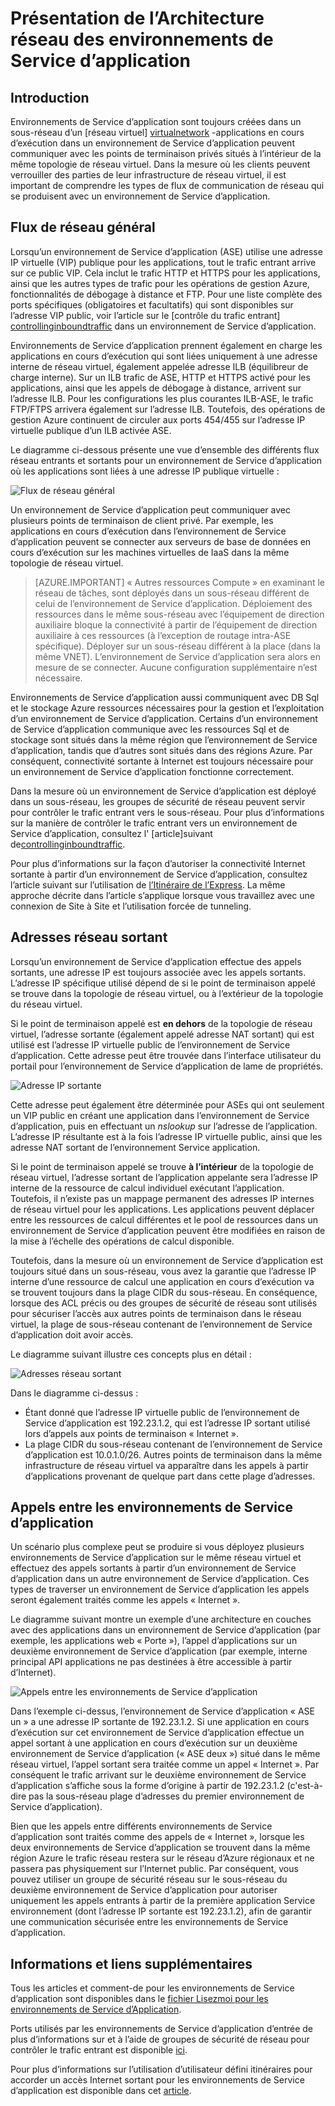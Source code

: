 <properties 
    pageTitle="Présentation de l’Architecture réseau des environnements de Service d’application" 
    description="Présentation de l’architecture de la topologie de réseau ofApp les environnements de Service." 
    services="app-service" 
    documentationCenter="" 
    authors="stefsch" 
    manager="wpickett" 
    editor=""/>

<tags 
    ms.service="app-service" 
    ms.workload="na" 
    ms.tgt_pltfrm="na" 
    ms.devlang="na" 
    ms.topic="article" 
    ms.date="10/04/2016" 
    ms.author="stefsch"/>   

# <a name="network-architecture-overview-of-app-service-environments"></a>Présentation de l’Architecture réseau des environnements de Service d’application

## <a name="introduction"></a>Introduction ##
Environnements de Service d’application sont toujours créées dans un sous-réseau d’un [réseau virtuel] [ virtualnetwork] -applications en cours d’exécution dans un environnement de Service d’application peuvent communiquer avec les points de terminaison privés situés à l’intérieur de la même topologie de réseau virtuel.  Dans la mesure où les clients peuvent verrouiller des parties de leur infrastructure de réseau virtuel, il est important de comprendre les types de flux de communication de réseau qui se produisent avec un environnement de Service d’application.

## <a name="general-network-flow"></a>Flux de réseau général ##
 
Lorsqu’un environnement de Service d’application (ASE) utilise une adresse IP virtuelle (VIP) publique pour les applications, tout le trafic entrant arrive sur ce public VIP.  Cela inclut le trafic HTTP et HTTPS pour les applications, ainsi que les autres types de trafic pour les opérations de gestion Azure, fonctionnalités de débogage à distance et FTP.  Pour une liste complète des ports spécifiques (obligatoires et facultatifs) qui sont disponibles sur l’adresse VIP public, voir l’article sur le [contrôle du trafic entrant] [ controllinginboundtraffic] dans un environnement de Service d’application. 

Environnements de Service d’application prennent également en charge les applications en cours d’exécution qui sont liées uniquement à une adresse interne de réseau virtuel, également appelée adresse ILB (équilibreur de charge interne).  Sur un ILB trafic de ASE, HTTP et HTTPS activé pour les applications, ainsi que les appels de débogage à distance, arrivent sur l’adresse ILB.  Pour les configurations les plus courantes ILB-ASE, le trafic FTP/FTPS arrivera également sur l’adresse ILB.  Toutefois, des opérations de gestion Azure continuent de circuler aux ports 454/455 sur l’adresse IP virtuelle publique d’un ILB activée ASE.

Le diagramme ci-dessous présente une vue d’ensemble des différents flux réseau entrants et sortants pour un environnement de Service d’application où les applications sont liées à une adresse IP publique virtuelle :

![Flux de réseau général][GeneralNetworkFlows]

Un environnement de Service d’application peut communiquer avec plusieurs points de terminaison de client privé.  Par exemple, les applications en cours d’exécution dans l’environnement de Service d’application peuvent se connecter aux serveurs de base de données en cours d’exécution sur les machines virtuelles de IaaS dans la même topologie de réseau virtuel.

>[AZURE.IMPORTANT] « Autres ressources Compute » en examinant le réseau de tâches, sont déployés dans un sous-réseau différent de celui de l’environnement de Service d’application. Déploiement des ressources dans le même sous-réseau avec l’équipement de direction auxiliaire bloque la connectivité à partir de l’équipement de direction auxiliaire à ces ressources (à l’exception de routage intra-ASE spécifique). Déployer sur un sous-réseau différent à la place (dans la même VNET). L’environnement de Service d’application sera alors en mesure de se connecter. Aucune configuration supplémentaire n’est nécessaire.

Environnements de Service d’application aussi communiquent avec DB Sql et le stockage Azure ressources nécessaires pour la gestion et l’exploitation d’un environnement de Service d’application.  Certains d’un environnement de Service d’application communique avec les ressources Sql et de stockage sont situés dans la même région que l’environnement de Service d’application, tandis que d’autres sont situés dans des régions Azure.  Par conséquent, connectivité sortante à Internet est toujours nécessaire pour un environnement de Service d’application fonctionne correctement. 

Dans la mesure où un environnement de Service d’application est déployé dans un sous-réseau, les groupes de sécurité de réseau peuvent servir pour contrôler le trafic entrant vers le sous-réseau.  Pour plus d’informations sur la manière de contrôler le trafic entrant vers un environnement de Service d’application, consultez l' [article]suivant de[controllinginboundtraffic].

Pour plus d’informations sur la façon d’autoriser la connectivité Internet sortante à partir d’un environnement de Service d’application, consultez l’article suivant sur l’utilisation de [l’Itinéraire de l’Express][ExpressRoute].  La même approche décrite dans l’article s’applique lorsque vous travaillez avec une connexion de Site à Site et l’utilisation forcée de tunneling.

## <a name="outbound-network-addresses"></a>Adresses réseau sortant ##
Lorsqu’un environnement de Service d’application effectue des appels sortants, une adresse IP est toujours associée avec les appels sortants.  L’adresse IP spécifique utilisé dépend de si le point de terminaison appelé se trouve dans la topologie de réseau virtuel, ou à l’extérieur de la topologie du réseau virtuel.

Si le point de terminaison appelé est **en dehors** de la topologie de réseau virtuel, l’adresse sortante (également appelé adresse NAT sortant) qui est utilisé est l’adresse IP virtuelle public de l’environnement de Service d’application.  Cette adresse peut être trouvée dans l’interface utilisateur du portail pour l’environnement de Service d’application de lame de propriétés.
 
![Adresse IP sortante][OutboundIPAddress]

Cette adresse peut également être déterminée pour ASEs qui ont seulement un VIP public en créant une application dans l’environnement de Service d’application, puis en effectuant un *nslookup* sur l’adresse de l’application. L’adresse IP résultante est à la fois l’adresse IP virtuelle public, ainsi que les adresse NAT sortant de l’environnement Service application.

Si le point de terminaison appelé se trouve **à l’intérieur** de la topologie de réseau virtuel, l’adresse sortant de l’application appelante sera l’adresse IP interne de la ressource de calcul individuel exécutant l’application.  Toutefois, il n’existe pas un mappage permanent des adresses IP internes de réseau virtuel pour les applications.  Les applications peuvent déplacer entre les ressources de calcul différentes et le pool de ressources dans un environnement de Service d’application peuvent être modifiées en raison de la mise à l’échelle des opérations de calcul disponible.

Toutefois, dans la mesure où un environnement de Service d’application est toujours situé dans un sous-réseau, vous avez la garantie que l’adresse IP interne d’une ressource de calcul une application en cours d’exécution va se trouvent toujours dans la plage CIDR du sous-réseau.  En conséquence, lorsque des ACL précis ou des groupes de sécurité de réseau sont utilisés pour sécuriser l’accès aux autres points de terminaison dans le réseau virtuel, la plage de sous-réseau contenant de l’environnement de Service d’application doit avoir accès.

Le diagramme suivant illustre ces concepts plus en détail :

![Adresses réseau sortant][OutboundNetworkAddresses]

Dans le diagramme ci-dessus :

- Étant donné que l’adresse IP virtuelle public de l’environnement de Service d’application est 192.23.1.2, qui est l’adresse IP sortant utilisé lors d’appels aux points de terminaison « Internet ».
- La plage CIDR du sous-réseau contenant de l’environnement de Service d’application est 10.0.1.0/26.  Autres points de terminaison dans la même infrastructure de réseau virtuel va apparaître dans les appels à partir d’applications provenant de quelque part dans cette plage d’adresses.

## <a name="calls-between-app-service-environments"></a>Appels entre les environnements de Service d’application ##
Un scénario plus complexe peut se produire si vous déployez plusieurs environnements de Service d’application sur le même réseau virtuel et effectuez des appels sortants à partir d’un environnement de Service d’application dans un autre environnement de Service d’application.  Ces types de traverser un environnement de Service d’application les appels seront également traités comme les appels « Internet ».

Le diagramme suivant montre un exemple d’une architecture en couches avec des applications dans un environnement de Service d’application (par exemple, les applications web « Porte »), l’appel d’applications sur un deuxième environnement de Service d’application (par exemple, interne principal API applications ne pas destinées à être accessible à partir d’Internet). 

![Appels entre les environnements de Service d’application][CallsBetweenAppServiceEnvironments] 

Dans l’exemple ci-dessus, l’environnement de Service d’application « ASE un » a une adresse IP sortante de 192.23.1.2.  Si une application en cours d’exécution sur cet environnement de Service d’application effectue un appel sortant à une application en cours d’exécution sur un deuxième environnement de Service d’application (« ASE deux ») situé dans le même réseau virtuel, l’appel sortant sera traitée comme un appel « Internet ».  Par conséquent le trafic arrivant sur le deuxième environnement de Service d’application s’affiche sous la forme d’origine à partir de 192.23.1.2 (c'est-à-dire pas la sous-réseau plage d’adresses du premier environnement de Service d’application).

Bien que les appels entre différents environnements de Service d’application sont traités comme des appels de « Internet », lorsque les deux environnements de Service d’application se trouvent dans la même région Azure le trafic réseau restera sur le réseau d’Azure régionaux et ne passera pas physiquement sur l’Internet public.  Par conséquent, vous pouvez utiliser un groupe de sécurité réseau sur le sous-réseau du deuxième environnement de Service d’application pour autoriser uniquement les appels entrants à partir de la première application Service environnement (dont l’adresse IP sortante est 192.23.1.2), afin de garantir une communication sécurisée entre les environnements de Service d’application.

## <a name="additional-links-and-information"></a>Informations et liens supplémentaires ##
Tous les articles et comment-de pour les environnements de Service d’application sont disponibles dans le [fichier Lisezmoi pour les environnements de Service d’Application](../app-service/app-service-app-service-environments-readme.md).

Ports utilisés par les environnements de Service d’application d’entrée de plus d’informations sur et à l’aide de groupes de sécurité de réseau pour contrôler le trafic entrant est disponible [ici][controllinginboundtraffic].

Pour plus d’informations sur l’utilisation d’utilisateur défini itinéraires pour accorder un accès Internet sortant pour les environnements de Service d’application est disponible dans cet [article][ExpressRoute]. 


<!-- LINKS -->
[virtualnetwork]: http://azure.microsoft.com/services/virtual-network/
[controllinginboundtraffic]:  http://azure.microsoft.com/documentation/articles/app-service-app-service-environment-control-inbound-traffic/
[ExpressRoute]:  http://azure.microsoft.com/documentation/articles/app-service-app-service-environment-network-configuration-expressroute/

<!-- IMAGES -->
[GeneralNetworkFlows]: ./media/app-service-app-service-environment-network-architecture-overview/NetworkOverview-1.png
[OutboundIPAddress]: ./media/app-service-app-service-environment-network-architecture-overview/OutboundIPAddress-1.png
[OutboundNetworkAddresses]: ./media/app-service-app-service-environment-network-architecture-overview/OutboundNetworkAddresses-1.png
[CallsBetweenAppServiceEnvironments]: ./media/app-service-app-service-environment-network-architecture-overview/CallsBetweenEnvironments-1.png

